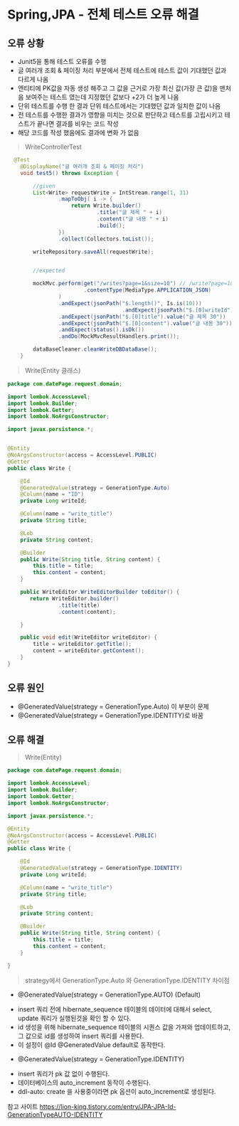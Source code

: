 # Spring,JPA - 전체 테스트 오류 해결

## 오류 상황
* Junit5을 통해 테스트 오류를 수행
* 글 여러개 조회 & 페이징 처리 부분에서 전체 테스트에 테스트 값이 기대했던 값과 다르게 나옴
* 엔티티에 PK값을 자동 생성 해주고 그 값을 근거로 가장 최신 값(가장 큰 값)을 맨처음 보여주는 테스트 였는데 지정했던 값보다 +2가 더 높게 나옴
* 단위 테스트를 수행 한 결과 단위 테스트에서는 기대했던 값과 일치한 값이 나옴
* 전 테스트를 수행한 결과가 영향을 미치는 것으로 판단하고 테스트를 고립시키고 테스트가 끝나면 결과를 비우는 코드 작성
* 해당 코드를 작성 했음에도 결과에 변화 가 없음




> WriteControllerTest
```java
  @Test
    @DisplayName("글 여러개 조회 & 페이징 처리")
    void test5() throws Exception {

        //given
        List<Write> requestWrite = IntStream.range(1, 31)
                .mapToObj( i -> {
                    return Write.builder()
                            .title("글 제목 " + i)
                            .content("글 내용 " + i)
                            .build();
                })
                .collect(Collectors.toList());

        writeRepository.saveAll(requestWrite);


        //expected

        mockMvc.perform(get("/writes?page=1&size=10") // /write?page=1&sort=writeId,desc&size=5
                        .contentType(MediaType.APPLICATION_JSON)
                )
                .andExpect(jsonPath("$.length()", Is.is(10)))
                                    .andExpect(jsonPath("$.[0]writeId").value(30))
                .andExpect(jsonPath("$.[0]title").value("글 제목 30"))
                .andExpect(jsonPath("$.[0]content").value("글 내용 30"))
                .andExpect(status().isOk())
                .andDo(MockMvcResultHandlers.print());

        dataBaseCleaner.cleanWriteDBDataBase();
    }
```


> Write(Entity 클래스)
```java
package com.datePage.request.domain;

import lombok.AccessLevel;
import lombok.Builder;
import lombok.Getter;
import lombok.NoArgsConstructor;

import javax.persistence.*;


@Entity
@NoArgsConstructor(access = AccessLevel.PUBLIC)
@Getter
public class Write {

    @Id
    @GeneratedValue(strategy = GenerationType.Auto)
    @Column(name = "ID")
    private Long writeId;

    @Column(name = "write_title")
    private String title;

    @Lob
    private String content;

    @Builder
    public Write(String title, String content) {
        this.title = title;
        this.content = content;
    }

    public WriteEditor.WriteEditorBuilder toEditor() {
       return WriteEditor.builder()
                .title(title)
                .content(content);

    }

    public void edit(WriteEditor writeEditor) {
        title = writeEditor.getTitle();
        content = writeEditor.getContent();
    }
}
```

## 오류 원인 
* @GeneratedValue(strategy = GenerationType.Auto) 이 부분이 문제
* @GeneratedValue(strategy = GenerationType.IDENTITY)로 바꿈

## 오류 해결
> Write(Entity)
```java
package com.datePage.request.domain;

import lombok.AccessLevel;
import lombok.Builder;
import lombok.Getter;
import lombok.NoArgsConstructor;

import javax.persistence.*;

@Entity
@NoArgsConstructor(access = AccessLevel.PUBLIC)
@Getter
public class Write {

    @Id
    @GeneratedValue(strategy = GenerationType.IDENTITY)
    private Long writeId;

    @Column(name = "write_title")
    private String title;

    @Lob
    private String content;

    @Builder
    public Write(String title, String content) {
        this.title = title;
        this.content = content;
    }

}
```

> strategy에서 GenerationType.Auto 와 GenerationType.IDENTITY 차이점

* @GeneratedValue(strategy = GenerationType.AUTO) (Default)
- insert 쿼리 전에 hibernate_sequence 테이블의 데이터에 대해서 select, update 쿼리가 실행된것을 확인 할 수 있다.
- id 생성을 위해 hibernate_sequence 테이블의 시퀀스 값을 가져와 업데이트하고, 그 값으로 id를 생성하여 insert 쿼리를 사용한다.
- 이 설정이 @Id @GeneratedValue default로 동작한다.

* @GeneratedValue(strategy = GenerationType.IDENTITY) 
- insert 쿼리가 pk 값 없이 수행된다.
- 데이터베이스의 auto_increment 동작이 수행된다.
- ddl-auto: create 을 사용중이라면 pk 옵션이 auto_increment로 생성된다.

참고 사이트
https://lion-king.tistory.com/entry/JPA-JPA-Id-GenerationTypeAUTO-IDENTITY
